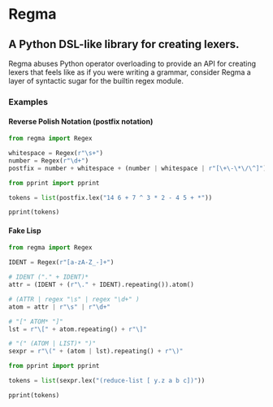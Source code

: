 # Regma
## A Python DSL-like library for creating lexers.

Regma abuses Python operator overloading to provide an API for creating lexers
that feels like as if you were writing a grammar, consider Regma a layer of
syntactic sugar for the builtin regex module.

### Examples

#### Reverse Polish Notation (postfix notation)

```py
from regma import Regex

whitespace = Regex(r"\s+")
number = Regex(r"\d+")
postfix = number + whitespace + (number | whitespace | r"[\+\-\*\/\^]").repeating()

from pprint import pprint

tokens = list(postfix.lex("14 6 + 7 ^ 3 * 2 - 4 5 + *"))

pprint(tokens)
```

#### Fake Lisp

```py
from regma import Regex

IDENT = Regex(r"[a-zA-Z_-]+")

# IDENT ("." + IDENT)*
attr = (IDENT + (r"\." + IDENT).repeating()).atom()

# (ATTR | regex "\s" | regex "\d+" )
atom = attr | r"\s" | r"\d+"

# "[" ATOM* "]"
lst = r"\[" + atom.repeating() + r"\]"

# "(" (ATOM | LIST)* ")"
sexpr = r"\(" + (atom | lst).repeating() + r"\)"

from pprint import pprint

tokens = list(sexpr.lex("(reduce-list [ y.z a b c])"))

pprint(tokens)
```
